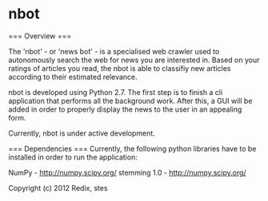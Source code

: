 nbot
====

=== Overview ===

The 'nbot' - or 'news bot' - is a specialised web crawler used to autonomously search the web for news you are interested in. Based on your ratings of articles you read, the nbot is able to classifiy new articles according to their estimated relevance.

nbot is developed using Python 2.7. The first step is to finish a cli application that performs all the background work. After this, a GUI will be added in order to properly display the news to the user in an appealing form.

Currently, nbot is under active development.

=== Dependencies ===
Currently, the following python libraries have to be installed in order to run the application:

NumPy - http://numpy.scipy.org/
stemming 1.0 - http://numpy.scipy.org/


Copyright (c) 2012 Redix, stes